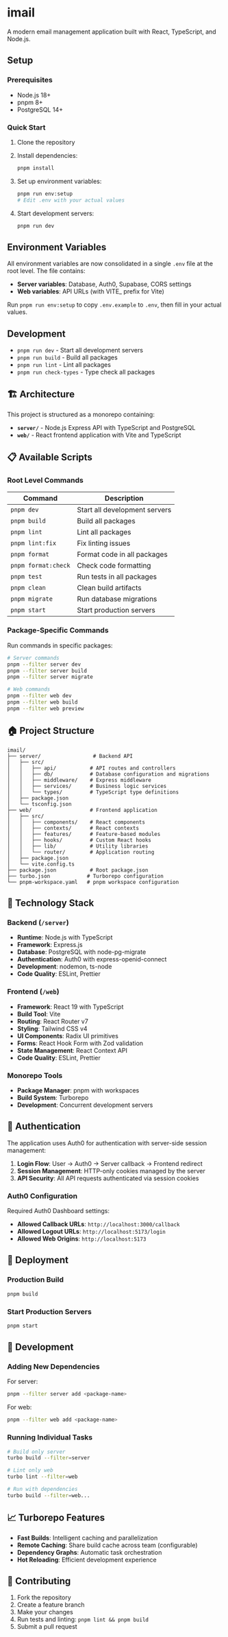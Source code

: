 # imail

A modern email management application built with React, TypeScript, and Node.js.

## Setup

### Prerequisites

- Node.js 18+ 
- pnpm 8+
- PostgreSQL 14+

### Quick Start

1. Clone the repository
2. Install dependencies:
   ```bash
   pnpm install
   ```

3. Set up environment variables:
   ```bash
   pnpm run env:setup
   # Edit .env with your actual values
   ```

4. Start development servers:
   ```bash
   pnpm run dev
   ```

## Environment Variables

All environment variables are now consolidated in a single `.env` file at the root level. The file contains:

- **Server variables**: Database, Auth0, Supabase, CORS settings
- **Web variables**: API URLs (with VITE_ prefix for Vite)

Run `pnpm run env:setup` to copy `.env.example` to `.env`, then fill in your actual values.

## Development

- `pnpm run dev` - Start all development servers
- `pnpm run build` - Build all packages  
- `pnpm run lint` - Lint all packages
- `pnpm run check-types` - Type check all packages

## 🏗️ Architecture

This project is structured as a monorepo containing:

- **`server/`** - Node.js Express API with TypeScript and PostgreSQL
- **`web/`** - React frontend application with Vite and TypeScript

## 📋 Available Scripts

### Root Level Commands

| Command | Description |
|---------|-------------|
| `pnpm dev` | Start all development servers |
| `pnpm build` | Build all packages |
| `pnpm lint` | Lint all packages |
| `pnpm lint:fix` | Fix linting issues |
| `pnpm format` | Format code in all packages |
| `pnpm format:check` | Check code formatting |
| `pnpm test` | Run tests in all packages |
| `pnpm clean` | Clean build artifacts |
| `pnpm migrate` | Run database migrations |
| `pnpm start` | Start production servers |

### Package-Specific Commands

Run commands in specific packages:

```bash
# Server commands
pnpm --filter server dev
pnpm --filter server build
pnpm --filter server migrate

# Web commands  
pnpm --filter web dev
pnpm --filter web build
pnpm --filter web preview
```

## 🏠 Project Structure

```
imail/
├── server/                 # Backend API
│   ├── src/
│   │   ├── api/           # API routes and controllers
│   │   ├── db/            # Database configuration and migrations
│   │   ├── middleware/    # Express middleware
│   │   ├── services/      # Business logic services
│   │   └── types/         # TypeScript type definitions
│   ├── package.json
│   └── tsconfig.json
├── web/                   # Frontend application
│   ├── src/
│   │   ├── components/    # React components
│   │   ├── contexts/      # React contexts
│   │   ├── features/      # Feature-based modules
│   │   ├── hooks/         # Custom React hooks
│   │   ├── lib/           # Utility libraries
│   │   └── router/        # Application routing
│   ├── package.json
│   └── vite.config.ts
├── package.json           # Root package.json
├── turbo.json            # Turborepo configuration
└── pnpm-workspace.yaml   # pnpm workspace configuration
```

## 🔧 Technology Stack

### Backend (`/server`)
- **Runtime**: Node.js with TypeScript
- **Framework**: Express.js
- **Database**: PostgreSQL with node-pg-migrate
- **Authentication**: Auth0 with express-openid-connect
- **Development**: nodemon, ts-node
- **Code Quality**: ESLint, Prettier

### Frontend (`/web`)
- **Framework**: React 19 with TypeScript
- **Build Tool**: Vite
- **Routing**: React Router v7
- **Styling**: Tailwind CSS v4
- **UI Components**: Radix UI primitives
- **Forms**: React Hook Form with Zod validation
- **State Management**: React Context API
- **Code Quality**: ESLint, Prettier

### Monorepo Tools
- **Package Manager**: pnpm with workspaces
- **Build System**: Turborepo
- **Development**: Concurrent development servers

## 🔐 Authentication

The application uses Auth0 for authentication with server-side session management:

1. **Login Flow**: User → Auth0 → Server callback → Frontend redirect
2. **Session Management**: HTTP-only cookies managed by the server
3. **API Security**: All API requests authenticated via session cookies

### Auth0 Configuration

Required Auth0 Dashboard settings:
- **Allowed Callback URLs**: `http://localhost:3000/callback`
- **Allowed Logout URLs**: `http://localhost:5173/login`
- **Allowed Web Origins**: `http://localhost:5173`

## 🚀 Deployment

### Production Build
```bash
pnpm build
```

### Start Production Servers
```bash
pnpm start
```

## 🧪 Development

### Adding New Dependencies

For server:
```bash
pnpm --filter server add <package-name>
```

For web:
```bash
pnpm --filter web add <package-name>
```

### Running Individual Tasks
```bash
# Build only server
turbo build --filter=server

# Lint only web
turbo lint --filter=web

# Run with dependencies
turbo build --filter=web...
```

## 📈 Turborepo Features

- **Fast Builds**: Intelligent caching and parallelization
- **Remote Caching**: Share build cache across team (configurable)
- **Dependency Graphs**: Automatic task orchestration
- **Hot Reloading**: Efficient development experience

## 🤝 Contributing

1. Fork the repository
2. Create a feature branch
3. Make your changes
4. Run tests and linting: `pnpm lint && pnpm build`
5. Submit a pull request
